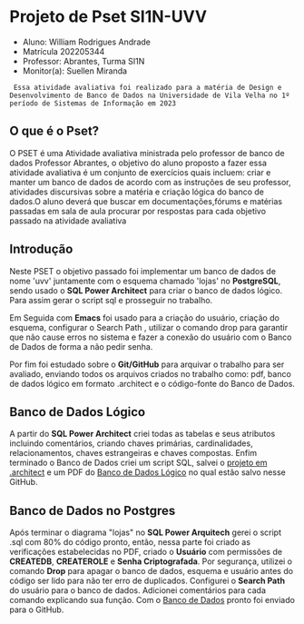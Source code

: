# Projeto de Pset SI1N-UVV

* Aluno: William Rodrigues Andrade
* Matrícula 202205344 
* Professor: Abrantes, Turma SI1N
* Monitor(a): Suellen Miranda

` Essa atividade avaliativa foi realizado para a matéria de Design e Desenvolvimento de Banco de Dados na Universidade de Vila Velha no 1º período de Sistemas de Informação em 2023`

## O que é o Pset?
 O PSET é uma Atividade avaliativa ministrada pelo professor de banco de dados Professor Abrantes, o objetivo do aluno proposto a fazer essa atividade avaliativa é um conjunto de exercícios quais incluem: criar e manter um banco de dados de acordo com as instruções de seu professor, atividades discursivas sobre a matéria e criação lógica do banco de dados.O aluno deverá que buscar em documentações,fórums e matérias passadas em sala de aula procurar por respostas para cada  objetivo passado na atividade avaliativa
 
## Introdução
 Neste PSET o objetivo passado foi implementar um banco de dados de nome 'uvv' juntamente com o esquema chamado 'lojas' no **PostgreSQL**, sendo usado o **SQL Power Architect** para criar o banco  de dados lógico. Para assim gerar o script sql e prosseguir no trabalho. 

 Em Seguida com **Emacs** foi usado para a criação do usuário, criação do esquema, configurar o Search Path , utilizar o comando drop para garantir que não cause erros no sistema e fazer a conexão do usuário com o Banco de Dados de forma a não pedir senha. 

 Por fim foi estudado sobre o **Git/GitHub** para arquivar o trabalho para ser avaliado, enviando todos os arquivos criados no trabalho como: pdf, banco de dados lógico em formato .architect e o código-fonte do Banco de Dados.

## Banco de Dados Lógico
 A partir do **SQL Power Architect** criei todas as tabelas e seus atributos incluindo comentários, criando chaves primárias, cardinalidades, relacionamentos, chaves estrangeiras e chaves compostas. Enfim terminado o Banco de Dados criei um script SQL, salvei o [projeto em .architect](https://github.com/oWilliamRodrigues/uvv_bd1_si1n/blob/main/pset1/si1n_202205344_postgresql.architect) e um PDF do [Banco de Dados Lógico](https://github.com/oWilliamRodrigues/uvv_bd1_si1n/blob/main/pset1/si1n_202205344_postgresql.pdf) no qual estão salvo nesse GitHub.

## Banco de Dados no Postgres
 Após terminar o diagrama "lojas" no **SQL Power Arquitech** gerei o script .sql com 80% do código pronto, então, nessa parte foi criado as verificações estabelecidas no PDF, criado o **Usuário** com permissões de **CREATEDB**, **CREATEROLE** e **Senha Criptografada**. Por segurança, utilizei o comando **Drop** para apagar o banco de dados, esquema e usuário antes do código ser lido para não ter erro de duplicados. Configurei o **Search Path** do usuário para o banco de dados. Adicionei comentários para cada comando explicando sua função. Com o  [Banco de Dados](https://github.com/oWilliamRodrigues/uvv_bd1_si1n/blob/main/pset1/si1n_202205344_postgresql.sql) pronto foi enviado para o GitHub.
